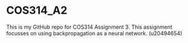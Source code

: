 # COS314_A2
This is my GitHub repo for COS314 Assignment 3. 
This assignment focusses on using backpropagation as a neural network. (u20494654)
